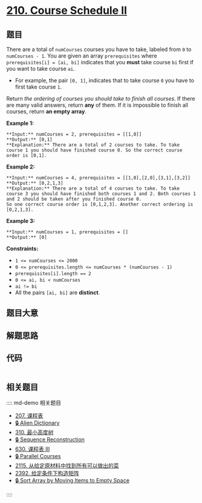 # [210. Course Schedule II](https://leetcode.com/problems/course-schedule-ii)

## 题目

There are a total of `numCourses` courses you have to take, labeled from `0`
to `numCourses - 1`. You are given an array `prerequisites` where
`prerequisites[i] = [ai, bi]` indicates that you **must** take course `bi`
first if you want to take course `ai`.

  * For example, the pair `[0, 1]`, indicates that to take course `0` you have to first take course `1`.

Return _the ordering of courses you should take to finish all courses_. If
there are many valid answers, return **any** of them. If it is impossible to
finish all courses, return **an empty array**.



**Example 1:**

    
    
    **Input:** numCourses = 2, prerequisites = [[1,0]]
    **Output:** [0,1]
    **Explanation:** There are a total of 2 courses to take. To take course 1 you should have finished course 0. So the correct course order is [0,1].
    

**Example 2:**

    
    
    **Input:** numCourses = 4, prerequisites = [[1,0],[2,0],[3,1],[3,2]]
    **Output:** [0,2,1,3]
    **Explanation:** There are a total of 4 courses to take. To take course 3 you should have finished both courses 1 and 2. Both courses 1 and 2 should be taken after you finished course 0.
    So one correct course order is [0,1,2,3]. Another correct ordering is [0,2,1,3].
    

**Example 3:**

    
    
    **Input:** numCourses = 1, prerequisites = []
    **Output:** [0]
    



**Constraints:**

  * `1 <= numCourses <= 2000`
  * `0 <= prerequisites.length <= numCourses * (numCourses - 1)`
  * `prerequisites[i].length == 2`
  * `0 <= ai, bi < numCourses`
  * `ai != bi`
  * All the pairs `[ai, bi]` are **distinct**.


## 题目大意

## 解题思路

## 代码

```javascript

```

## 相关题目

:::: md-demo 相关题目
- [207. 课程表](https://leetcode.com/problems/course-schedule)
- [🔒 Alien Dictionary](https://leetcode.com/problems/alien-dictionary)
- [310. 最小高度树](https://leetcode.com/problems/minimum-height-trees)
- [🔒 Sequence Reconstruction](https://leetcode.com/problems/sequence-reconstruction)
- [630. 课程表 III](https://leetcode.com/problems/course-schedule-iii)
- [🔒 Parallel Courses](https://leetcode.com/problems/parallel-courses)
- [2115. 从给定原材料中找到所有可以做出的菜](https://leetcode.com/problems/find-all-possible-recipes-from-given-supplies)
- [2392. 给定条件下构造矩阵](https://leetcode.com/problems/build-a-matrix-with-conditions)
- [🔒 Sort Array by Moving Items to Empty Space](https://leetcode.com/problems/sort-array-by-moving-items-to-empty-space)

::::
